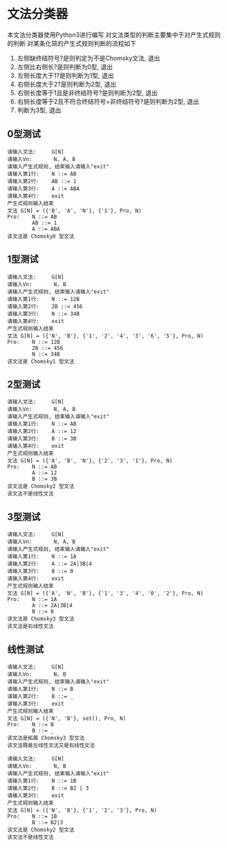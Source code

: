 # 文法分类器

本文法分类器使用Python3进行编写
对文法类型的判断主要集中于对产生式规则的判断
对某条化简的产生式规则判断的流程如下

1. 左侧缺终结符号?是则判定为不是Chomsky文法, 退出
2. 左侧比右侧长?是则判断为0型, 退出
3. 左侧长度大于1?是则判断为1型, 退出
4. 右侧长度大于2?是则判断为2型, 退出
5. 右侧长度等于1且是非终结符号?是则判断为2型, 退出
6. 右侧长度等于2且不符合终结符号+非终结符号?是则判断为2型, 退出
7. 判断为3型, 退出

## 0型测试

```
请输入文法:     G[N] 
请输入Vn:       N, A, B
请输入产生式规则, 结束输入请输入"exit"
请输入第1行:    N ::= AB
请输入第2行:    AB ::= 1 
请输入第3行:    A ::= ABA
请输入第4行:    exit
产生式规则输入结束
文法 G[N] = ({'B', 'A', 'N'}, {'1'}, Pro, N)
Pro:    N ::= AB
        AB ::= 1
        A ::= ABA
该文法是 Chomsky0 型文法
```

## 1型测试

```
请输入文法:     G[N] 
请输入Vn:       N, B   
请输入产生式规则, 结束输入请输入"exit"
请输入第1行:    N ::= 12B
请输入第2行:    2B ::= 456
请输入第3行:    N ::= 34B
请输入第4行:    exit
产生式规则输入结束
文法 G[N] = ({'N', 'B'}, {'1', '2', '4', '3', '6', '5'}, Pro, N)
Pro:    N ::= 12B
        2B ::= 456
        N ::= 34B
该文法是 Chomsky1 型文法
```

## 2型测试

```
请输入文法:     G[N]
请输入Vn:       N, A, B
请输入产生式规则, 结束输入请输入"exit"
请输入第1行:    N ::= AB
请输入第2行:    A ::= 12
请输入第3行:    B ::= 3B
请输入第4行:    exit
产生式规则输入结束
文法 G[N] = ({'A', 'B', 'N'}, {'2', '3', '1'}, Pro, N)
Pro:    N ::= AB
        A ::= 12
        B ::= 3B
该文法是 Chomsky2 型文法
该文法不是线性文法
```

## 3型测试

```
请输入文法:     G[N]
请输入Vn:       N, A, B
请输入产生式规则, 结束输入请输入"exit"
请输入第1行:    N ::= 1A
请输入第2行:    A ::= 2A|3B|4
请输入第3行:    B ::= 0
请输入第4行:    exit
产生式规则输入结束
文法 G[N] = ({'A', 'N', 'B'}, {'1', '3', '4', '0', '2'}, Pro, N)
Pro:    N ::= 1A
        A ::= 2A|3B|4
        B ::= 0
该文法是 Chomsky3 型文法
该文法是右线性文法
```

## 线性测试

```
请输入文法:     G[N]
请输入Vn:       N, B
请输入产生式规则, 结束输入请输入"exit"
请输入第1行:    N ::= B
请输入第2行:    B ::= _
请输入第3行:    exit
产生式规则输入结束
文法 G[N] = ({'N', 'B'}, set(), Pro, N)
Pro:    N ::= B
        B ::= _
该文法是拓展 Chomsky3 型文法
该文法既是左线性文法又是右线性文法
```

```
请输入文法:     G[N] 
请输入Vn:       N, B
请输入产生式规则, 结束输入请输入"exit"
请输入第1行:    N ::= 1B
请输入第2行:    B ::= B2 | 3 
请输入第3行:    exit
产生式规则输入结束
文法 G[N] = ({'N', 'B'}, {'1', '2', '3'}, Pro, N)
Pro:    N ::= 1B
        B ::= B2|3
该文法是 Chomsky2 型文法
该文法不是线性文法
```